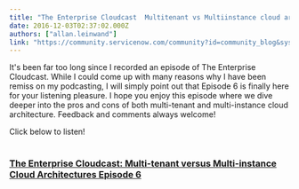 ```yaml
---
title: "The Enterprise Cloudcast  Multitenant vs Multiinstance cloud architectures"
date: 2016-12-03T02:37:02.000Z
authors: ["allan.leinwand"]
link: "https://community.servicenow.com/community?id=community_blog&sys_id=be2da6e5dbd0dbc01dcaf3231f9619ab"
---
```

<p>It's been far too long since I recorded an episode of The Enterprise Cloudcast. While I could come up with many reasons why I have been remiss on my podcasting, I will simply point out that Episode 6 is finally here for your listening pleasure. I hope you enjoy this episode where we dive deeper into the pros and cons of both multi-tenant and multi-instance cloud architecture. Feedback and comments always welcome!</p><p></p><p>Click below to listen!</p><h1><span style="font-size: 12pt;"><a title="" _jive_internal="true" class="font-color-normal" href="/community?id=community_blog&sys_id=b03d6ae5dbd0dbc01dcaf3231f9619b4">The Enterprise Cloudcast: Multi-tenant versus Multi-instance Cloud Architectures Episode 6</a></span></h1>